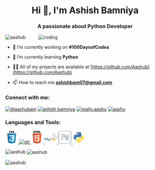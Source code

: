 <h1 align="center">Hi 👋, I'm Ashish Bamniya</h1>
<h3 align="center">A passionate about Python Developer</h3>

<img align="right" alt="coding" width="400" src="https://drive.google.com/file/d/11hRELnn6IbCvneyTgELNeWZ2rbbdAAWH/view?usp=drive_link">

<p align="left"> <img src="https://komarev.com/ghpvc/?username=aashub&label=Profile%20views&color=0e75b6&style=flat" alt="aashub" /> </p>

- 🔭 I’m currently working on **#100DaysofCodea**

- 🌱 I’m currently learning **Python**

- 👨‍💻 All of my projects are available at [https://github.com/Aashub](https://github.com/Aashub)

- 📫 How to reach me **ashishbam07@gmail.com**

<h3 align="left">Connect with me:</h3>
<p align="left">
<a href="https://twitter.com/@aashubam" target="blank"><img align="center" src="https://raw.githubusercontent.com/rahuldkjain/github-profile-readme-generator/master/src/images/icons/Social/twitter.svg" alt="@aashubam" height="30" width="40" /></a>
<a href="https://linkedin.com/in/ashish bamniya" target="blank"><img align="center" src="https://raw.githubusercontent.com/rahuldkjain/github-profile-readme-generator/master/src/images/icons/Social/linked-in-alt.svg" alt="ashish bamniya" height="30" width="40" /></a>
<a href="https://instagram.com/really.aashu" target="blank"><img align="center" src="https://raw.githubusercontent.com/rahuldkjain/github-profile-readme-generator/master/src/images/icons/Social/instagram.svg" alt="really.aashu" height="30" width="40" /></a>
<a href="https://www.hackerrank.com/aashu" target="blank"><img align="center" src="https://raw.githubusercontent.com/rahuldkjain/github-profile-readme-generator/master/src/images/icons/Social/hackerrank.svg" alt="aashu" height="30" width="40" /></a>
</p>

<h3 align="left">Languages and Tools:</h3>
<p align="left"> <a href="https://www.w3schools.com/css/" target="_blank" rel="noreferrer"> <img src="https://raw.githubusercontent.com/devicons/devicon/master/icons/css3/css3-original-wordmark.svg" alt="css3" width="40" height="40"/> </a> <a href="https://git-scm.com/" target="_blank" rel="noreferrer"> <img src="https://www.vectorlogo.zone/logos/git-scm/git-scm-icon.svg" alt="git" width="40" height="40"/> </a> <a href="https://www.w3.org/html/" target="_blank" rel="noreferrer"> <img src="https://raw.githubusercontent.com/devicons/devicon/master/icons/html5/html5-original-wordmark.svg" alt="html5" width="40" height="40"/> </a> <a href="https://www.mysql.com/" target="_blank" rel="noreferrer"> <img src="https://raw.githubusercontent.com/devicons/devicon/master/icons/mysql/mysql-original-wordmark.svg" alt="mysql" width="40" height="40"/> </a> <a href="https://www.photoshop.com/en" target="_blank" rel="noreferrer"> <img src="https://raw.githubusercontent.com/devicons/devicon/master/icons/photoshop/photoshop-line.svg" alt="photoshop" width="40" height="40"/> </a> <a href="https://www.python.org" target="_blank" rel="noreferrer"> <img src="https://raw.githubusercontent.com/devicons/devicon/master/icons/python/python-original.svg" alt="python" width="40" height="40"/> </a> </p>

<p><img align="left" src="https://github-readme-stats.vercel.app/api/top-langs?username=aashub&show_icons=true&locale=en&layout=compact" alt="aashub" /></p>

<p>&nbsp;<img align="center" src="https://github-readme-stats.vercel.app/api?username=aashub&show_icons=true&locale=en" alt="aashub" /></p>

<p><img align="center" src="https://github-readme-streak-stats.herokuapp.com/?user=aashub&" alt="aashub" /></p>
